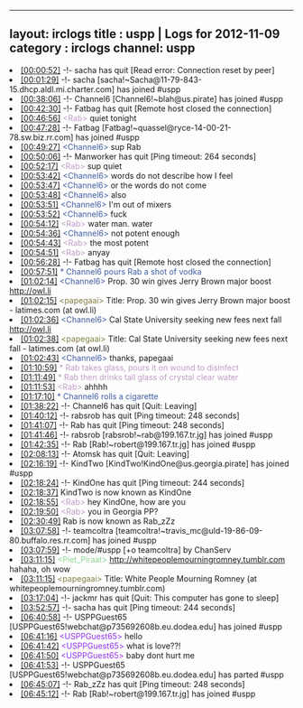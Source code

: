 
---
layout: irclogs
title : uspp | Logs for 2012-11-09
category : irclogs
channel: uspp
---
<li class="logitem"><a href="#00:00:52" name="00:00:52" class="time">[00:00:52]</a> -!- <span class="quit">sacha</span> has quit [Read error: Connection reset by peer] </li>
<li class="logitem"><a href="#00:01:29" name="00:01:29" class="time">[00:01:29]</a> -!- <span class="join">sacha</span> [sacha!~Sacha@11-79-843-15.dhcp.aldl.mi.charter.com] has joined #uspp </li>
<li class="logitem"><a href="#00:38:06" name="00:38:06" class="time">[00:38:06]</a> -!- <span class="join">Channel6</span> [Channel6!~blah@us.pirate] has joined #uspp </li>
<li class="logitem"><a href="#00:42:30" name="00:42:30" class="time">[00:42:30]</a> -!- <span class="quit">Fatbag</span> has quit [Remote host closed the connection] </li>
<li class="logitem"><a href="#00:46:56" name="00:46:56" class="time">[00:46:56]</a> <span class="person" style="color:#be9bc4">&lt;Rab&gt;</span> quiet tonight </li>
<li class="logitem"><a href="#00:47:28" name="00:47:28" class="time">[00:47:28]</a> -!- <span class="join">Fatbag</span> [Fatbag!~quassel@ryce-14-00-21-78.sw.biz.rr.com] has joined #uspp </li>
<li class="logitem"><a href="#00:49:27" name="00:49:27" class="time">[00:49:27]</a> <span class="person" style="color:#3d5ba0">&lt;Channel6&gt;</span> sup Rab  </li>
<li class="logitem"><a href="#00:50:06" name="00:50:06" class="time">[00:50:06]</a> -!- <span class="quit">Manworker</span> has quit [Ping timeout: 264 seconds] </li>
<li class="logitem"><a href="#00:52:17" name="00:52:17" class="time">[00:52:17]</a> <span class="person" style="color:#be9bc4">&lt;Rab&gt;</span> sup quiet </li>
<li class="logitem"><a href="#00:53:42" name="00:53:42" class="time">[00:53:42]</a> <span class="person" style="color:#3d5ba0">&lt;Channel6&gt;</span> words do not describe how I feel </li>
<li class="logitem"><a href="#00:53:47" name="00:53:47" class="time">[00:53:47]</a> <span class="person" style="color:#3d5ba0">&lt;Channel6&gt;</span> or the words do not come </li>
<li class="logitem"><a href="#00:53:48" name="00:53:48" class="time">[00:53:48]</a> <span class="person" style="color:#3d5ba0">&lt;Channel6&gt;</span> also </li>
<li class="logitem"><a href="#00:53:51" name="00:53:51" class="time">[00:53:51]</a> <span class="person" style="color:#3d5ba0">&lt;Channel6&gt;</span> I'm out of mixers </li>
<li class="logitem"><a href="#00:53:52" name="00:53:52" class="time">[00:53:52]</a> <span class="person" style="color:#3d5ba0">&lt;Channel6&gt;</span> fuck </li>
<li class="logitem"><a href="#00:54:12" name="00:54:12" class="time">[00:54:12]</a> <span class="person" style="color:#be9bc4">&lt;Rab&gt;</span> water man. water </li>
<li class="logitem"><a href="#00:54:36" name="00:54:36" class="time">[00:54:36]</a> <span class="person" style="color:#3d5ba0">&lt;Channel6&gt;</span> not potent enough </li>
<li class="logitem"><a href="#00:54:43" name="00:54:43" class="time">[00:54:43]</a> <span class="person" style="color:#be9bc4">&lt;Rab&gt;</span> the most potent </li>
<li class="logitem"><a href="#00:54:51" name="00:54:51" class="time">[00:54:51]</a> <span class="person" style="color:#be9bc4">&lt;Rab&gt;</span> anyay </li>
<li class="logitem"><a href="#00:56:28" name="00:56:28" class="time">[00:56:28]</a> -!- <span class="quit">Fatbag</span> has quit [Remote host closed the connection] </li>
<li class="logitem"><a href="#00:57:51" name="00:57:51" class="time">[00:57:51]</a> <span class="person" style="color:#3d5ba0">* Channel6 pours Rab a shot of vodka</span> </li>
<li class="logitem"><a href="#01:02:14" name="01:02:14" class="time">[01:02:14]</a> <span class="person" style="color:#3d5ba0">&lt;Channel6&gt;</span> Prop. 30 win gives Jerry Brown major boost <a href="http://owl.li/f98nR" target="_blank">http://owl.li</a> </li>
<li class="logitem"><a href="#01:02:15" name="01:02:15" class="time">[01:02:15]</a> <span class="person" style="color:#817e41">&lt;papegaai&gt;</span> Title: Prop. 30 win gives Jerry Brown major boost - latimes.com (at owl.li) </li>
<li class="logitem"><a href="#01:02:36" name="01:02:36" class="time">[01:02:36]</a> <span class="person" style="color:#3d5ba0">&lt;Channel6&gt;</span> Cal State University seeking new fees next fall <a href="http://owl.li/f98oQ" target="_blank">http://owl.li</a> </li>
<li class="logitem"><a href="#01:02:38" name="01:02:38" class="time">[01:02:38]</a> <span class="person" style="color:#817e41">&lt;papegaai&gt;</span> Title: Cal State University seeking new fees next fall - latimes.com (at owl.li) </li>
<li class="logitem"><a href="#01:02:43" name="01:02:43" class="time">[01:02:43]</a> <span class="person" style="color:#3d5ba0">&lt;Channel6&gt;</span> thanks, papegaai  </li>
<li class="logitem"><a href="#01:10:59" name="01:10:59" class="time">[01:10:59]</a> <span class="person" style="color:#be9bc4">* Rab takes glass, pours it on wound to disinfect</span> </li>
<li class="logitem"><a href="#01:11:49" name="01:11:49" class="time">[01:11:49]</a> <span class="person" style="color:#be9bc4">* Rab then drinks tall glass of crystal clear water</span> </li>
<li class="logitem"><a href="#01:11:53" name="01:11:53" class="time">[01:11:53]</a> <span class="person" style="color:#be9bc4">&lt;Rab&gt;</span> ahhhh </li>
<li class="logitem"><a href="#01:17:10" name="01:17:10" class="time">[01:17:10]</a> <span class="person" style="color:#3d5ba0">* Channel6 rolls a cigarette</span> </li>
<li class="logitem"><a href="#01:38:22" name="01:38:22" class="time">[01:38:22]</a> -!- <span class="quit">Channel6</span> has quit [Quit: Leaving] </li>
<li class="logitem"><a href="#01:40:12" name="01:40:12" class="time">[01:40:12]</a> -!- <span class="quit">rabsrob</span> has quit [Ping timeout: 248 seconds] </li>
<li class="logitem"><a href="#01:41:07" name="01:41:07" class="time">[01:41:07]</a> -!- <span class="quit">Rab</span> has quit [Ping timeout: 248 seconds] </li>
<li class="logitem"><a href="#01:41:46" name="01:41:46" class="time">[01:41:46]</a> -!- <span class="join">rabsrob</span> [rabsrob!~rab@199.167.tr.jg] has joined #uspp </li>
<li class="logitem"><a href="#01:42:35" name="01:42:35" class="time">[01:42:35]</a> -!- <span class="join">Rab</span> [Rab!~robert@199.167.tr.jg] has joined #uspp </li>
<li class="logitem"><a href="#02:08:13" name="02:08:13" class="time">[02:08:13]</a> -!- <span class="quit">Atomsk</span> has quit [Quit: Leaving] </li>
<li class="logitem"><a href="#02:16:19" name="02:16:19" class="time">[02:16:19]</a> -!- <span class="join">KindTwo</span> [KindTwo!KindOne@us.georgia.pirate] has joined #uspp </li>
<li class="logitem"><a href="#02:18:24" name="02:18:24" class="time">[02:18:24]</a> -!- <span class="quit">KindOne</span> has quit [Ping timeout: 244 seconds] </li>
<li class="logitem"><a href="#02:18:37" name="02:18:37" class="time">[02:18:37]</a> <span class="nick">KindTwo</span> is now known as <span class="nick">KindOne</span> </li>
<li class="logitem"><a href="#02:18:55" name="02:18:55" class="time">[02:18:55]</a> <span class="person" style="color:#be9bc4">&lt;Rab&gt;</span> hey KindOne, how are you </li>
<li class="logitem"><a href="#02:19:50" name="02:19:50" class="time">[02:19:50]</a> <span class="person" style="color:#be9bc4">&lt;Rab&gt;</span> you in Georgia PP? </li>
<li class="logitem"><a href="#02:30:49" name="02:30:49" class="time">[02:30:49]</a> <span class="nick">Rab</span> is now known as <span class="nick">Rab_zZz</span> </li>
<li class="logitem"><a href="#03:07:58" name="03:07:58" class="time">[03:07:58]</a> -!- <span class="join">teamcoltra</span> [teamcoltra!~travis_mc@uld-19-86-09-80.buffalo.res.rr.com] has joined #uspp </li>
<li class="logitem"><a href="#03:07:59" name="03:07:59" class="time">[03:07:59]</a> -!- mode/<span class="mode">#uspp</span> [+o teamcoltra] by ChanServ </li>
<li class="logitem"><a href="#03:11:15" name="03:11:15" class="time">[03:11:15]</a> <span class="person" style="color:#8dd395">&lt;Piet_Piraat&gt;</span> <a href="http://whitepeoplemourningromney.tumblr.com/" target="_blank">http://whitepeoplemourningromney.tumblr.com</a> hahaha, oh wow </li>
<li class="logitem"><a href="#03:11:15" name="03:11:15" class="time">[03:11:15]</a> <span class="person" style="color:#817e41">&lt;papegaai&gt;</span> Title: White People Mourning Romney (at whitepeoplemourningromney.tumblr.com) </li>
<li class="logitem"><a href="#03:17:04" name="03:17:04" class="time">[03:17:04]</a> -!- <span class="quit">jackmr</span> has quit [Quit: This computer has gone to sleep] </li>
<li class="logitem"><a href="#03:52:57" name="03:52:57" class="time">[03:52:57]</a> -!- <span class="quit">sacha</span> has quit [Ping timeout: 244 seconds] </li>
<li class="logitem"><a href="#06:40:58" name="06:40:58" class="time">[06:40:58]</a> -!- <span class="join">USPPGuest65</span> [USPPGuest65!webchat@p735692608b.eu.dodea.edu] has joined #uspp </li>
<li class="logitem"><a href="#06:41:16" name="06:41:16" class="time">[06:41:16]</a> <span class="person" style="color:#912fed">&lt;USPPGuest65&gt;</span> hello </li>
<li class="logitem"><a href="#06:41:42" name="06:41:42" class="time">[06:41:42]</a> <span class="person" style="color:#912fed">&lt;USPPGuest65&gt;</span> what is love??! </li>
<li class="logitem"><a href="#06:41:50" name="06:41:50" class="time">[06:41:50]</a> <span class="person" style="color:#912fed">&lt;USPPGuest65&gt;</span> baby dont hurt me </li>
<li class="logitem"><a href="#06:41:53" name="06:41:53" class="time">[06:41:53]</a> -!- <span class="part">USPPGuest65</span> [USPPGuest65!webchat@p735692608b.eu.dodea.edu] has parted #uspp </li>
<li class="logitem"><a href="#06:45:07" name="06:45:07" class="time">[06:45:07]</a> -!- <span class="quit">Rab_zZz</span> has quit [Ping timeout: 248 seconds] </li>
<li class="logitem"><a href="#06:45:12" name="06:45:12" class="time">[06:45:12]</a> -!- <span class="join">Rab</span> [Rab!~robert@199.167.tr.jg] has joined #uspp </li>


